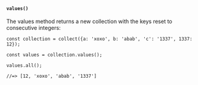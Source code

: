 #### ``values()``
The values method returns a new collection with the keys reset to consecutive integers:
	
	const collection = collect({a: 'xoxo', b: 'abab', 'c': '1337', 1337: 12});
	
	const values = collection.values();
	
	values.all();
	
	//=> [12, 'xoxo', 'abab', '1337']